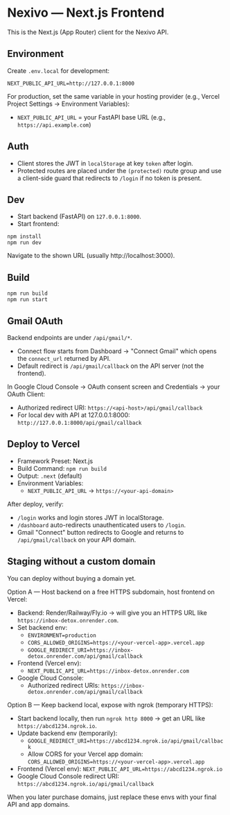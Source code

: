 # Nexivo — Next.js Frontend

This is the Next.js (App Router) client for the Nexivo API.

## Environment

Create `.env.local` for development:

```
NEXT_PUBLIC_API_URL=http://127.0.0.1:8000
```

For production, set the same variable in your hosting provider (e.g., Vercel Project Settings → Environment Variables):

- `NEXT_PUBLIC_API_URL` = your FastAPI base URL (e.g., `https://api.example.com`)

## Auth

- Client stores the JWT in `localStorage` at key `token` after login.
- Protected routes are placed under the `(protected)` route group and use a client-side guard that redirects to `/login` if no token is present.

## Dev

- Start backend (FastAPI) on `127.0.0.1:8000`.
- Start frontend:

```
npm install
npm run dev
```

Navigate to the shown URL (usually http://localhost:3000).

## Build

```
npm run build
npm run start
```

## Gmail OAuth

Backend endpoints are under `/api/gmail/*`.

- Connect flow starts from Dashboard → "Connect Gmail" which opens the `connect_url` returned by API.
- Default redirect is `/api/gmail/callback` on the API server (not the frontend).

In Google Cloud Console → OAuth consent screen and Credentials → your OAuth Client:

- Authorized redirect URI: `https://<api-host>/api/gmail/callback`
- For local dev with API at 127.0.0.1:8000: `http://127.0.0.1:8000/api/gmail/callback`

## Deploy to Vercel

- Framework Preset: Next.js
- Build Command: `npm run build`
- Output: `.next` (default)
- Environment Variables:
  - `NEXT_PUBLIC_API_URL` → `https://<your-api-domain>`

After deploy, verify:

- `/login` works and login stores JWT in localStorage.
- `/dashboard` auto-redirects unauthenticated users to `/login`.
- Gmail "Connect" button redirects to Google and returns to `/api/gmail/callback` on your API domain.

## Staging without a custom domain

You can deploy without buying a domain yet.

Option A — Host backend on a free HTTPS subdomain, host frontend on Vercel:

- Backend: Render/Railway/Fly.io → will give you an HTTPS URL like `https://inbox-detox.onrender.com`.
- Set backend env:
  - `ENVIRONMENT=production`
  - `CORS_ALLOWED_ORIGINS=https://<your-vercel-app>.vercel.app`
  - `GOOGLE_REDIRECT_URI=https://inbox-detox.onrender.com/api/gmail/callback`
- Frontend (Vercel env):
  - `NEXT_PUBLIC_API_URL=https://inbox-detox.onrender.com`
- Google Cloud Console:
  - Authorized redirect URIs: `https://inbox-detox.onrender.com/api/gmail/callback`

Option B — Keep backend local, expose with ngrok (temporary HTTPS):

- Start backend locally, then run `ngrok http 8000` → get an URL like `https://abcd1234.ngrok.io`.
- Update backend env (temporarily):
  - `GOOGLE_REDIRECT_URI=https://abcd1234.ngrok.io/api/gmail/callback`
  - Allow CORS for your Vercel app domain: `CORS_ALLOWED_ORIGINS=https://<your-vercel-app>.vercel.app`
- Frontend (Vercel env): `NEXT_PUBLIC_API_URL=https://abcd1234.ngrok.io`
- Google Cloud Console redirect URI: `https://abcd1234.ngrok.io/api/gmail/callback`

When you later purchase domains, just replace these envs with your final API and app domains.
